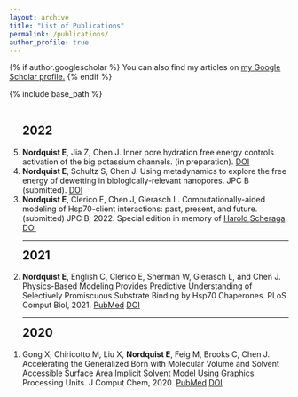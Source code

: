 ```yaml
---
layout: archive
title: "List of Publications"
permalink: /publications/
author_profile: true
---
```


{% if author.googlescholar %}
  You can also find my articles on <u><a href="{{author.googlescholar}}">my Google Scholar profile</a>.</u>
{% endif %}

{% include base_path %}

<!--- reverse ordered list in html, not an 'easy' way to do this in markdown -->
<br>
<ol reversed>
<h2 style='margin-top:0'>2022</h2>
<li>
<b>Nordquist E</b>, Jia Z, Chen J. Inner pore hydration free energy controls activation of the big potassium channels. (in preparation).
<a href="">DOI</a>
<a href=""></a>
</li>
<li>
<b>Nordquist E</b>, Schultz S, Chen J. Using metadynamics to explore the free energy of dewetting in biologically-relevant nanopores. JPC B (submitted).
<a href="">DOI</a>
<a href=""></a>
</li>
<li>
<b>Nordquist E</b>, Clerico E, Chen J, Gierasch L. Computationally-aided modeling of Hsp70-client interactions: past, present, and future. (submitted) JPC B, 2022. Special edition in memory of <a href="https://en.wikipedia.org/wiki/Harold_Scheraga">Harold Scheraga</a>.
<a href="">DOI</a>
</li>
<hr>
<h2 style='margin-top:0'>2021</h2>
<li>
<b>Nordquist E</b>, English C, Clerico E, Sherman W, Gierasch L, and Chen J. Physics-Based Modeling Provides Predictive Understanding of Selectively Promiscuous Substrate Binding by Hsp70 Chaperones. PLoS Comput Biol, 2021.
<a href="https://pubmed.ncbi.nlm.nih.gov/34735438/">PubMed</a>
<a href="https://doi.org/10.1371/journal.pcbi.1009567">DOI</a>
</li>
<hr>
<h2 style='margin-top:0'>2020</h2>
<li>
Gong X, Chiricotto M, Liu X, <b>Nordquist E</b>, Feig M, Brooks C, Chen J. Accelerating the Generalized Born with Molecular Volume and Solvent Accessible Surface Area Implicit Solvent Model Using Graphics Processing Units. J Comput Chem, 2020. 
<a href="https://pubmed.ncbi.nlm.nih.gov/31875339/">PubMed</a>
<a href="https://doi.org/10.1002/jcc.26133">DOI</a>
</li>
</ol>
